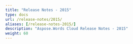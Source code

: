 ```yaml
---
title: "Release Notes - 2015"
type: docs
url: /release-notes/2015/
aliases: [/release-notes-2015/]
description: "Aspose.Words Cloud Release Notes - 2015"
weight: 60
---
```


